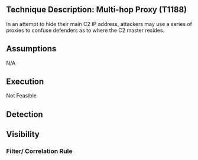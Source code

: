 Technique Description: Multi-hop Proxy (T1188)
------------------------------------
In an attempt to hide their main C2 IP address, attackers may use a series of proxies to confuse defenders as to where the C2 master resides.

Assumptions 
-------------
N/A

Execution 
-------------
Not Feasible

 Detection 
-------------

 Visibility 
-------------

### Filter/ Correlation Rule ###

